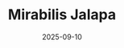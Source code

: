 ---
title: "Mirabilis Jalapa"
src: "/photos/flower2.webp"      
alt: "Mirabilis Jalapa observada de noche, cuando abre sus pétalos."
w: 1920
h: 1186
date: 2025-09-10
category: macro
tags: ["syrphidae","macro","flor"]
---